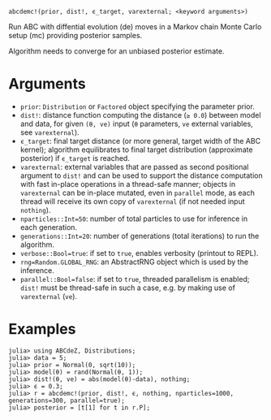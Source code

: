 ```
abcdemc!(prior, dist!, ϵ_target, varexternal; <keyword arguments>)
```

Run ABC with diffential evolution (de) moves in a Markov chain Monte Carlo setup (mc)  providing posterior samples.

Algorithm needs to converge for an unbiased posterior estimate.

# Arguments

  * `prior`: `Distribution` or `Factored` object specifying the parameter prior.
  * `dist!`: distance function computing the distance (`≥ 0.0`) between model and data,    for given `(θ, ve)` input (`θ` parameters, `ve` external variables, see `varexternal`).
  * `ϵ_target`: final target distance (or more general, target width of the ABC kernel); algorithm    equilibrates to final target distribution (approximate posterior) if `ϵ_target` is reached.
  * `varexternal`: external variables that are passed as second positional argument to `dist!`    and can be used to support the distance computation with fast in-place operations in    a thread-safe manner; objects in `varexternal` can be in-place mutated, even in `parallel` mode,    as each thread will receive its own copy of `varexternal` (if not needed input `nothing`).
  * `nparticles::Int=50`: number of total particles to use for inference in each generation.
  * `generations::Int=20`: number of generations (total iterations) to run the algorithm.
  * `verbose::Bool=true`: if set to `true`, enables verbosity (printout to REPL).
  * `rng=Random.GLOBAL_RNG`: an AbstractRNG object which is used by the inference.
  * `parallel::Bool=false`: if set to `true`, threaded parallelism is enabled; `dist!` must be    thread-safe in such a case, e.g. by making use of `varexternal` (`ve`).

# Examples

```julia-repl
julia> using ABCdeZ, Distributions;
julia> data = 5;
julia> prior = Normal(0, sqrt(10));
julia> model(θ) = rand(Normal(θ, 1));
julia> dist!(θ, ve) = abs(model(θ)-data), nothing;
julia> ϵ = 0.3;
julia> r = abcdemc!(prior, dist!, ϵ, nothing, nparticles=1000, generations=300, parallel=true);
julia> posterior = [t[1] for t in r.P];
```
